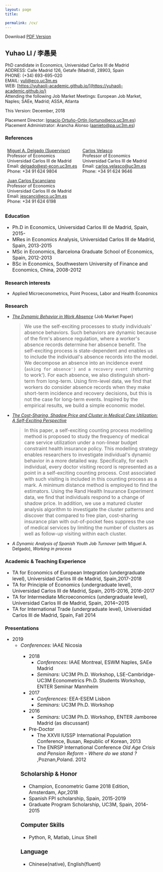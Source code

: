 ```yaml
---
layout: page
title: 

permalink: /cv/
---
```

<html>
<head>
<!-- Global site tag (gtag.js) - Google Analytics -->
<script async src="https://www.googletagmanager.com/gtag/js?id=UA-123587654-1"></script>
<script>
  window.dataLayer = window.dataLayer || [];
  function gtag(){dataLayer.push(arguments);}
  gtag('js', new Date());

  gtag('config', 'UA-123587654-1');
</script>

<!-- Hotjar Tracking Code for https://yuhaoli-academic.github.io -->
<script>
    (function(h,o,t,j,a,r){
        h.hj=h.hj||function(){(h.hj.q=h.hj.q||[]).push(arguments)};
        h._hjSettings={hjid:1099052,hjsv:6};
        a=o.getElementsByTagName('head')[0];
        r=o.createElement('script');r.async=1;
        r.src=t+h._hjSettings.hjid+j+h._hjSettings.hjsv;
        a.appendChild(r);
    })(window,document,'https://static.hotjar.com/c/hotjar-','.js?sv=');
</script>

</head>
</html>
Download <a href="https://yuhaoli-academic.github.io/cv_download.pdf" target="_blank"> PDF Version </a>

<style>
.ref {
    list-style-type: none;
    text-align: left;
    margin: 0;
    padding: 0;
    
}

.ref li {
    display: inline-block;
    text-align: left;
    padding: 7px;
}

</style>

## Yuhao LI / 李愚昊 
PhD candidate in Economics, Universidad Carlos III de Madrid  
ADDRESS: Calle Madrid 126, Getafe (Madrid), 28903, Spain   
PHONE: (+34) 693-695-020    
EMAIL: [yuli@eco.uc3m.es](mailto:yuli@eco.uc3m.es)    
WEB: [https://yuhaoli-academic.github.io/](https://yuhaoli-academic.github.io/) <br/>
Attending the following Job Market Meetings:
  European Job Market, Naples; SAEe, Madrid; ASSA, Atlanta
  
This Version: December, 2018


Placement Director: <a href="http://economics.uc3m.es/personal/ignacio-ortuno-ortin/" target="_blank"> Ignacio Ortuño-Ortín (<a href="mailto:iortuno@eco.uc3m.es">iortuno@eco.uc3m.es</a>) </a> <br/>
Placement Administrator: Arancha Alonso (<a href="aanieto@pa.uc3m.es">aanieto@pa.uc3m.es</a>)

### References

<ul class="ref">
  <li> <a href="http://economics.uc3m.es/personal/miguel-angel-delgado/" target="_blank">Miguel A. Delgado (Supervisor)</a> <br/> Professor of Economics <br/> Universidad Carlos III de Madrid <br/> Email: <a href="mailto:delgado@est-econ.uc3m.es">delgado@est-econ.uc3m.es</a> <br/> Phone: +34 91 624 9804</li>
  <li><a href="http://economics.uc3m.es/personal/carlos-velasco/" target="_blank">Carlos Velasco</a> <br/> Professor of Economics <br/> Universidad Carlos III de Madrid <br/> Email: <a href="mailto:carlos.velasco@uc3m.es">carlos.velasco@uc3m.es</a> <br/> Phone: +34 91 624 9646 </li> 
  <li><a href="http://economics.uc3m.es/personal/juan-carlos-escanciano/" target="_blank">Juan Carlos Escanciano</a> <br/> Professor of Economics <br/> Universidad Carlos III de Madrid <br/> Email: <a href="mailto:jescanci@eco.uc3m.es">jescanci@eco.uc3m.es</a> <br/> Phone: +34 91 624 6198</li> 
</ul>

### Education
<font size = "3.0"> <ul>
<li> Ph.D in Economics, Universidad Carlos III de Madrid, Spain, 2015- </li>

<li> MRes in Economics Analysis, Universidad Carlos III de Madrid, Spain, 2013-2015 </li>

<li> MSc in Economics, Barcelona Graduate School of Economics, Spain, 2012-2013 </li>

<li> BSc in Economics, Southwestern University of Finance and Economics, China, 2008-2012 </li> </ul> </font>

### Research interests

* Applied Microeconometrics, Point Process, Labor and Health Economics

### Research

* [_The Dynamic Behavior in Work Absence_](https://yuhaoli-academic.github.io/jmp.pdf)  (Job Market Paper)
  > <font size="3.0">We use the self-exciting processes to study individuals' absence behaviors. Such behaviors are dynamic because of the firm's absence regulation, where a worker's absence records determine her absence benefit. The self-exciting process is state-dependent and enables us to include the individual's absence records into the model. We decompose an absence into an incidence event (`asking for absence') and a recovery event (`returning to work'). For each absence, we also distinguish short-term from long-term. Using firm-level data, we find that workers do consider absence records when they make short-term incidence and recovery decisions, but this is not the case for long-term events. Inspired by the empirical results, we build a simple economic model.     </font> 

* [_The Cost-Sharing, Shadow Price and Cluster in Medical Care Utilization: A Self-Exciting Perspective_](https://yuhaoli-academic.github.io/Health_Insurance_nonlinear.pdf)
	> <font size="3.0">In this paper, a self-exciting counting process modelling method is proposed to study the frequency of medical care service utilization under a non-linear budget constraint health insurance policy. This modelling strategy enables researchers to investigate individual's dynamic behavior in a more detailed way. Specifically, for each individual, every doctor visiting record is represented as a point in a self-exciting counting process. Cost associated with such visiting is included in this counting process as a mark. A minimum distance method is employed to find the estimators. Using the Rand Health Insurance Experiment data, we find that individuals respond to a change of shadow price. In addition, we use a matured cluster analysis algorithm to investigate the cluster patterns and discover that compared to free plan, cost-sharing insurance plan with out-of-pocket fees suppress the use of medical services by limiting the number of clusters as well as follow-up visiting within each cluster. </font>

* _A Dynamic Analysis of Spanish Youth Job Turnover_ (with Miguel A. Delgado), _Working in process_


### Academic & Teaching Experience
<font size = "3.0"> <ul>
<li> TA for Economics of European Integration (undergraduate level), Universidad Carlos III de Madrid, Spain,2017-2018 </li>

<li> TA for Principle of Economics (undergraduate level), Universidad Carlos III de Madrid, Spain, 2015-2016, 2016-2017</li>

<li> TA for Intermediate Microeconomics (undergraduate level), Universidad Carlos III de Madrid, Spain, 2014~2015</li>

<li> TA for International Trade (undergraduate level), Universidad Carlos III de Madrid, Spain, Fall 2014 </li></ul></font>

### Presentations   
<font size = "3.0"><ul>
<li>2019
<ul>
<li><i>Conferences:</i>  IAAE Nicosia</li>
</li>

<font size = "3.0"><ul>
<li>2018
<ul>
<li><i>Conferences:</i>  IAAE Montreal, ESWM Naples, SAEe Madrid</li>

<li><i>Seminars:</i>  UC3M Ph.D. Workshop, LSE-Cambridge-UC3M Econometrics Ph.D. Students Workshop, ENTER Seminar Mannheim </li></ul></li>

<li>2017
<ul>
<li><i>Conferences:</i> EEA-ESEM Lisbon</li>

<li><i>Seminars:</i> UC3M Ph.D. Workshop</li></ul></li>

<li>2016
<ul>
<li><i>Seminars:</i> UC3M Ph.D. Workshop, ENTER Jamboree Madrid (as discussant)</li></ul></li>

<li>Pre-Doctor
<ul>
<li>The XXVII IUSSP International Population Conference, Busan, Republic of Korean, 2013</li>

<li>The ENRSP International Conference <i>Old Age Crisis and Pension Reform - Where do we stand ?</i> ,Poznan,Poland. 2012</li></ul></li>
</ul></font>

### Scholarship & Honor 
<font size = "3.0"> <ul>
<li> Champion, Econometric Game 2018 Edition, Amsterdam, Apr,2018 </li>

<li> Spanish FPI scholarship, Spain, 2015-2019 </li>

<li> Graduate Program Scholarship, UC3M, Spain, 2014-2015 </li></ul></font>

### Computer Skills
<font size = "3.0"> <ul>
<li> Python, R, Matlab, Linux Shell </li></ul></font>

### Language
<font size = "3.0"> <ul>
<li> Chinese(native), English(fluent) </li></ul></font>
